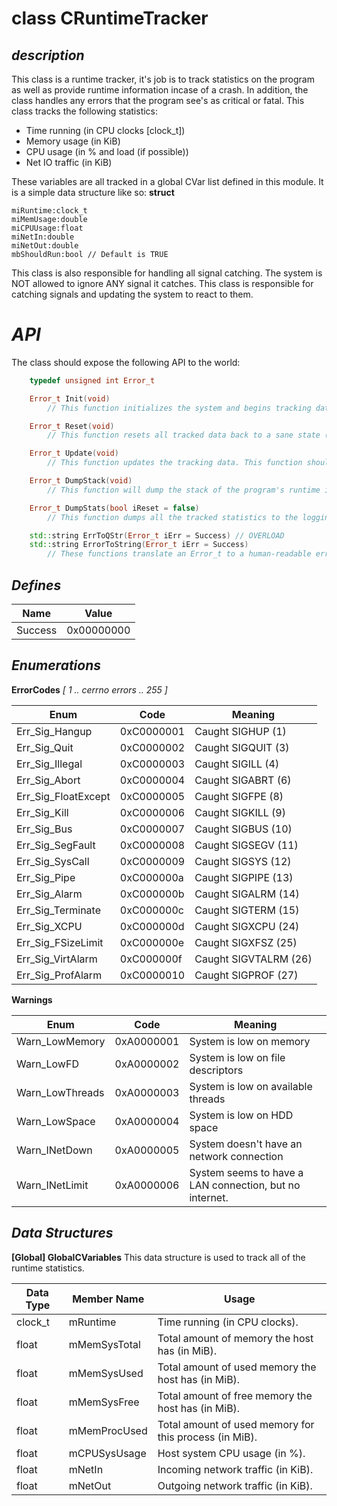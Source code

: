 **class CRuntimeTracker**
================

*description*
----------------
This class is a runtime tracker, it's job is to track statistics on the program as well as provide runtime information incase of a crash. In addition, the class handles any errors that the program see's as critical or fatal. This class tracks the following statistics:
- Time running (in CPU clocks [clock_t])
- Memory usage (in KiB)
- CPU usage (in % and load (if possible))
- Net IO traffic (in KiB)

These variables are all tracked in a global CVar list defined in this module. It is a simple data structure like so:
**struct**
```
miRuntime:clock_t
miMemUsage:double
miCPUUsage:float
miNetIn:double
miNetOut:double
mbShouldRun:bool // Default is TRUE
```

This class is also responsible for handling all signal catching. The system is NOT allowed to ignore ANY signal it catches. This class is responsible for catching signals and updating the system to react to them.

*API*
================
The class should expose the following API to the world:
```cpp
	typedef unsigned int Error_t

	Error_t Init(void)
		// This function initializes the system and begins tracking data.

	Error_t Reset(void)
		// This function resets all tracked data back to a sane state (i.e. 0).

	Error_t Update(void)
		// This function updates the tracking data. This function should be called with every "tick" of the server so the data is being updated in realtime.

	Error_t DumpStack(void)
		// This function will dump the stack of the program's runtime into the logging sub-system. This function will first construct a single line (with LF-CR breaks) before passing it to the logger.

	Error_t DumpStats(bool iReset = false)
		// This function dumps all the tracked statistics to the logging system. The function will first construct a neat table in a single line (with LF-CR breaks) before passing it to the logger.

	std::string ErrToQStr(Error_t iErr = Success) // OVERLOAD
	std::string ErrorToString(Error_t iErr = Success)
		// These functions translate an Error_t to a human-readable error/warning string.
```

*Defines*
----------------

| Name    | Value      |
|---------|------------|
| Success | 0x00000000 |

*Enumerations*
----------------

**ErrorCodes**
*[ 1 .. cerrno errors .. 255 ]*

| Enum                | Code       | Meaning               |
|---------------------|------------|-----------------------|
| Err_Sig_Hangup      | 0xC0000001 | Caught SIGHUP (1)     |
| Err_Sig_Quit        | 0xC0000002 | Caught SIGQUIT (3)    |
| Err_Sig_Illegal     | 0xC0000003 | Caught SIGILL (4)     |
| Err_Sig_Abort       | 0xC0000004 | Caught SIGABRT (6)    |
| Err_Sig_FloatExcept | 0xC0000005 | Caught SIGFPE (8)     |
| Err_Sig_Kill        | 0xC0000006 | Caught SIGKILL (9)    |
| Err_Sig_Bus         | 0xC0000007 | Caught SIGBUS (10)    |
| Err_Sig_SegFault    | 0xC0000008 | Caught SIGSEGV (11)   |
| Err_Sig_SysCall     | 0xC0000009 | Caught SIGSYS (12)    |
| Err_Sig_Pipe        | 0xC000000a | Caught SIGPIPE (13)   |
| Err_Sig_Alarm       | 0xC000000b | Caught SIGALRM (14)   |
| Err_Sig_Terminate   | 0xC000000c | Caught SIGTERM (15)   |
| Err_Sig_XCPU        | 0xC000000d | Caught SIGXCPU (24)   |
| Err_Sig_FSizeLimit  | 0xC000000e | Caught SIGXFSZ (25)   |
| Err_Sig_VirtAlarm   | 0xC000000f | Caught SIGVTALRM (26) |
| Err_Sig_ProfAlarm   | 0xC0000010 | Caught SIGPROF (27)   |

**Warnings**

| Enum            | Code       | Meaning               									 |
|-----------------|------------|---------------------------------------------------------|
| Warn_LowMemory  | 0xA0000001 | System is low on memory 								 |
| Warn_LowFD      | 0xA0000002 | System is low on file descriptors  					 |
| Warn_LowThreads | 0xA0000003 | System is low on available threads 					 |
| Warn_LowSpace   | 0xA0000004 | System is low on HDD space 							 |
| Warn_INetDown   | 0xA0000005 | System doesn't have an network connection               |
| Warn_INetLimit  | 0xA0000006 | System seems to have a LAN connection, but no internet. |

*Data Structures*
----------------

**[Global] GlobalCVariables**
This data structure is used to track all of the runtime statistics.

| Data Type | Member Name  | Usage                                                  |
|-----------|--------------|--------------------------------------------------------|
| clock_t   | mRuntime     | Time running (in CPU clocks).                          |
| float     | mMemSysTotal | Total amount of memory the host has (in MiB).          |
| float     | mMemSysUsed  | Total amount of used memory the host has (in MiB).     |
| float     | mMemSysFree  | Total amount of free memory the host has (in MiB).     |
| float     | mMemProcUsed | Total amount of used memory for this process (in MiB). |
| float     | mCPUSysUsage | Host system CPU usage (in %).                          |
| float     | mNetIn       | Incoming network traffic (in KiB).                     |
| float     | mNetOut      | Outgoing network traffic (in KiB).                     |
